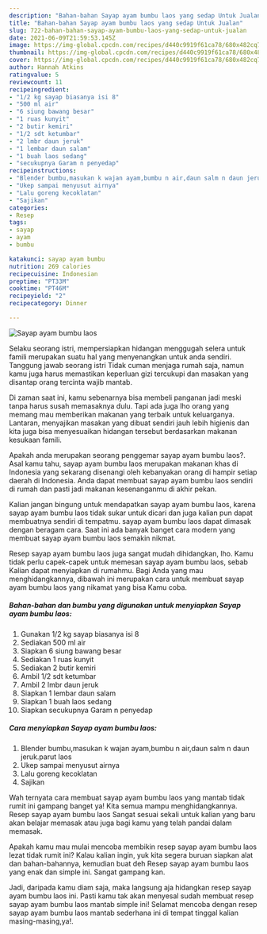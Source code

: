 ```yaml
---
description: "Bahan-bahan Sayap ayam bumbu laos yang sedap Untuk Jualan"
title: "Bahan-bahan Sayap ayam bumbu laos yang sedap Untuk Jualan"
slug: 722-bahan-bahan-sayap-ayam-bumbu-laos-yang-sedap-untuk-jualan
date: 2021-06-09T21:59:53.145Z
image: https://img-global.cpcdn.com/recipes/d440c9919f61ca78/680x482cq70/sayap-ayam-bumbu-laos-foto-resep-utama.jpg
thumbnail: https://img-global.cpcdn.com/recipes/d440c9919f61ca78/680x482cq70/sayap-ayam-bumbu-laos-foto-resep-utama.jpg
cover: https://img-global.cpcdn.com/recipes/d440c9919f61ca78/680x482cq70/sayap-ayam-bumbu-laos-foto-resep-utama.jpg
author: Hannah Atkins
ratingvalue: 5
reviewcount: 11
recipeingredient:
- "1/2 kg sayap biasanya isi 8"
- "500 ml air"
- "6 siung bawang besar"
- "1 ruas kunyit"
- "2 butir kemiri"
- "1/2 sdt ketumbar"
- "2 lmbr daun jeruk"
- "1 lembar daun salam"
- "1 buah laos sedang"
- "secukupnya Garam n penyedap"
recipeinstructions:
- "Blender bumbu,masukan k wajan ayam,bumbu n air,daun salm n daun jeruk.parut laos"
- "Ukep sampai menyusut airnya"
- "Lalu goreng kecoklatan"
- "Sajikan"
categories:
- Resep
tags:
- sayap
- ayam
- bumbu

katakunci: sayap ayam bumbu 
nutrition: 269 calories
recipecuisine: Indonesian
preptime: "PT33M"
cooktime: "PT46M"
recipeyield: "2"
recipecategory: Dinner

---
```



![Sayap ayam bumbu laos](https://img-global.cpcdn.com/recipes/d440c9919f61ca78/680x482cq70/sayap-ayam-bumbu-laos-foto-resep-utama.jpg)

Selaku seorang istri, mempersiapkan hidangan menggugah selera untuk famili merupakan suatu hal yang menyenangkan untuk anda sendiri. Tanggung jawab seorang istri Tidak cuman menjaga rumah saja, namun kamu juga harus memastikan keperluan gizi tercukupi dan masakan yang disantap orang tercinta wajib mantab.

Di zaman  saat ini, kamu sebenarnya bisa membeli panganan jadi meski tanpa harus susah memasaknya dulu. Tapi ada juga lho orang yang memang mau memberikan makanan yang terbaik untuk keluarganya. Lantaran, menyajikan masakan yang dibuat sendiri jauh lebih higienis dan kita juga bisa menyesuaikan hidangan tersebut berdasarkan makanan kesukaan famili. 



Apakah anda merupakan seorang penggemar sayap ayam bumbu laos?. Asal kamu tahu, sayap ayam bumbu laos merupakan makanan khas di Indonesia yang sekarang disenangi oleh kebanyakan orang di hampir setiap daerah di Indonesia. Anda dapat membuat sayap ayam bumbu laos sendiri di rumah dan pasti jadi makanan kesenanganmu di akhir pekan.

Kalian jangan bingung untuk mendapatkan sayap ayam bumbu laos, karena sayap ayam bumbu laos tidak sukar untuk dicari dan juga kalian pun dapat membuatnya sendiri di tempatmu. sayap ayam bumbu laos dapat dimasak dengan beragam cara. Saat ini ada banyak banget cara modern yang membuat sayap ayam bumbu laos semakin nikmat.

Resep sayap ayam bumbu laos juga sangat mudah dihidangkan, lho. Kamu tidak perlu capek-capek untuk memesan sayap ayam bumbu laos, sebab Kalian dapat menyiapkan di rumahmu. Bagi Anda yang mau menghidangkannya, dibawah ini merupakan cara untuk membuat sayap ayam bumbu laos yang nikamat yang bisa Kamu coba.

<!--inarticleads1-->

##### Bahan-bahan dan bumbu yang digunakan untuk menyiapkan Sayap ayam bumbu laos:

1. Gunakan 1/2 kg sayap biasanya isi 8
1. Sediakan 500 ml air
1. Siapkan 6 siung bawang besar
1. Sediakan 1 ruas kunyit
1. Sediakan 2 butir kemiri
1. Ambil 1/2 sdt ketumbar
1. Ambil 2 lmbr daun jeruk
1. Siapkan 1 lembar daun salam
1. Siapkan 1 buah laos sedang
1. Siapkan secukupnya Garam n penyedap




<!--inarticleads2-->

##### Cara menyiapkan Sayap ayam bumbu laos:

1. Blender bumbu,masukan k wajan ayam,bumbu n air,daun salm n daun jeruk.parut laos
1. Ukep sampai menyusut airnya
1. Lalu goreng kecoklatan
1. Sajikan




Wah ternyata cara membuat sayap ayam bumbu laos yang mantab tidak rumit ini gampang banget ya! Kita semua mampu menghidangkannya. Resep sayap ayam bumbu laos Sangat sesuai sekali untuk kalian yang baru akan belajar memasak atau juga bagi kamu yang telah pandai dalam memasak.

Apakah kamu mau mulai mencoba membikin resep sayap ayam bumbu laos lezat tidak rumit ini? Kalau kalian ingin, yuk kita segera buruan siapkan alat dan bahan-bahannya, kemudian buat deh Resep sayap ayam bumbu laos yang enak dan simple ini. Sangat gampang kan. 

Jadi, daripada kamu diam saja, maka langsung aja hidangkan resep sayap ayam bumbu laos ini. Pasti kamu tak akan menyesal sudah membuat resep sayap ayam bumbu laos mantab simple ini! Selamat mencoba dengan resep sayap ayam bumbu laos mantab sederhana ini di tempat tinggal kalian masing-masing,ya!.

